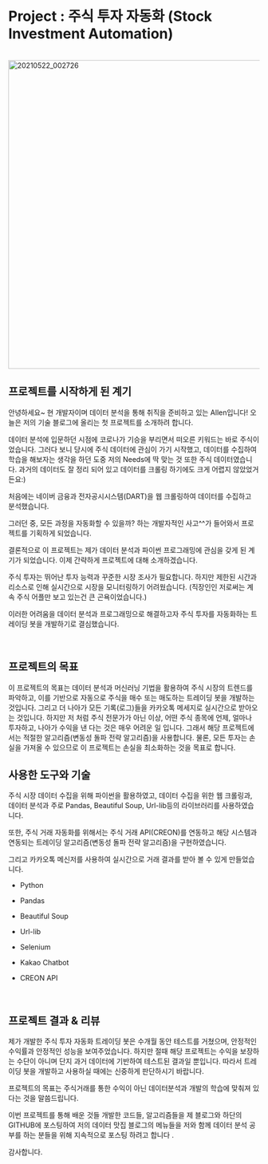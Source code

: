 # Project : 주식 투자 자동화 (Stock Investment Automation)

<br/>

<img width="619" alt="20210522_002726" src="https://user-images.githubusercontent.com/57824945/119161739-9b65d380-ba94-11eb-83ba-3fa6f9a882d0.png">

<br/>

## 프로젝트를 시작하게 된 계기
안녕하세요~ 현 개발자이며 데이터 분석을 통해 취직을 준비하고 있는 Allen입니다!
오늘은 저의 기술 블로그에 올리는 첫 프로젝트를 소개하려 합니다.

데이터 분석에 입문하던 시점에 코로나가 기승을 부리면서 떠오른 키워드는 바로 주식이었습니다. 그러다 보니 당시에 주식 데이터에 관심이 가기 시작했고,  데이터를 수집하여 학습을 해보자는 생각을 하던 도중  저의 Needs에 딱 맞는 것 또한 주식 데이터였습니다.  과거의 데이터도 잘 정리 되어 있고 데이터를 크롤링 하기에도 크게 어렵지 않았었거든요:)

처음에는 네이버 금융과 전자공시시스템(DART)을 웹 크롤링하여 데이터를 수집하고 분석했습니다.

그러던 중, 모든 과정을 자동화할 수 있을까? 하는 개발자적인 사고^^가 들어와서 프로젝트를 기획하게 되었습니다.

결론적으로 이 프로젝트는 제가 데이터 분석과 파이썬 프로그래밍에 관심을 갖게 된 계기가 되었습니다. 이제 간략하게 프로젝트에 대해 소개하겠습니다.

주식 투자는 뛰어난 투자 능력과 꾸준한 시장 조사가 필요합니다. 하지만 제한된 시간과 리소스로 인해 실시간으로 시장을 모니터링하기 어려웠습니다. (직장인인 저로써는 계속 주식 어플만 보고 있는건 큰 곤욕이었습니다.)

이러한 어려움을 데이터 분석과 프로그래밍으로 해결하고자 주식 투자를 자동화하는 트레이딩 봇을 개발하기로 결심했습니다.

 
<br/>


## 프로젝트의 목표
이 프로젝트의 목표는 데이터 분석과 머신러닝 기법을 활용하여 주식 시장의 트렌드를 파악하고, 이를 기반으로 자동으로 주식을 매수 또는 매도하는 트레이딩 봇을 개발하는 것입니다. 그리고 더 나아가 모든 기록(로그)들을 카카오톡 메세지로 실시간으로 받아오는 것입니다. 하지만 저 처럼 주식 전문가가 아닌 이상, 어떤 주식 종목에 언제, 얼마나 투자하고, 나아가 수익을 낸 다는 것은 매우 어려운 일 입니다. 그래서 해당 프로젝트에서는 적절한 알고리즘(변동성 돌파 전략 알고리즘)을 사용합니다.
물론, 모든 투자는 손실을 가져올 수 있으므로 이 프로젝트는 손실을 최소화하는 것을 목표로 합니다.


## 사용한 도구와 기술
주식 시장 데이터 수집을 위해 파이썬을 활용하였고, 데이터 수집을 위한 웹 크롤링과, 데이터 분석과 주로 Pandas, Beautiful Soup, Url-lib등의 라이브러리를 사용하였습니다.

또한, 주식 거래 자동화를 위해서는 주식 거래 API(CREON)를 연동하고 해당 시스템과 연동되는 트레이딩 알고리즘(변동성 돌파 전략 알고리즘)을 구현하였습니다.

그리고 카카오톡 메신저를 사용하여 실시간으로 거래 결과를 받아 볼 수 있게 만들었습니다.


- Python


- Pandas


- Beautiful Soup


- Url-lib


- Selenium


- Kakao Chatbot

 

- CREON API


 <br/>

## 프로젝트 결과 & 리뷰
제가 개발한 주식 투자 자동화 트레이딩 봇은 수개월 동안 테스트를 거쳤으며, 안정적인 수익률과 안정적인 성능을 보여주었습니다. 하지만 절때 해당 프로젝트는 수익을 보장하는 수단이 아니며 단지 과거 데이터에 기반하여 테스트된 결과일 뿐입니다. 따라서 트레이딩 봇을 개발하고 사용하실 때에는 신중하게 판단하시기 바랍니다.

프로젝트의 목표는 주식거래를 통한 수익이 아닌 데이터분석과 개발의 학습에 맞춰져 있다는 것을 말씀드립니다.


이번 프로젝트를 통해 배운 것들 개발한 코드들, 알고리즘들을 제 블로그와 하단의 GITHUB에 포스팅하여 저의 데이터 맛집 블로그의 메뉴들을 저와 함께 데이터 분석 공부를 하는 분들을 위해 지속적으로 포스팅 하려고 합니다 . 

감사합니다.
